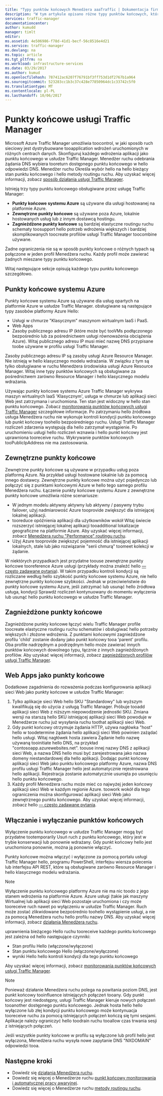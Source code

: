 ```yaml
---
title: "Typy punktów końcowych Menedżera aaaTraffic | Dokumentacja firmy Microsoft"
description: "W tym artykule opisano różne typy punktów końcowych, które mogą być używane z usługą Azure Traffic Manager"
services: traffic-manager
documentationcenter: 
author: kumudd
manager: timlt
editor: 
ms.assetid: 4e506986-f78d-41d1-becf-56c8516e4d21
ms.service: traffic-manager
ms.devlang: na
ms.topic: article
ms.tgt_pltfrm: na
ms.workload: infrastructure-services
ms.date: 03/29/2017
ms.author: kumud
ms.openlocfilehash: 787412ac6207f76791bf3ff753d1df2767b1a964
ms.sourcegitcommit: 523283cc1b3c37c428e77850964dc1c33742c5f0
ms.translationtype: MT
ms.contentlocale: pl-PL
ms.lasthandoff: 10/06/2017
---
```

# <a name="traffic-manager-endpoints"></a>Punkty końcowe usługi Traffic Manager
Microsoft Azure Traffic Manager umożliwia toocontrol, w jaki sposób ruch sieciowy jest dystrybuowane tooapplication wdrożeń uruchomionych w różnych centrach danych. Skonfiguruj każdego wdrożenia aplikacji jako punktu końcowego w usłudze Traffic Manager. Menedżer ruchu odebrania żądania DNS wybiera tooreturn dostępnego punktu końcowego w hello odpowiedzi DNS. Menedżer ruchu Określa wybór hello na hello bieżący stan punktu końcowego i hello metody routingu ruchu. Aby uzyskać więcej informacji, zobacz [sposób działania usługi Traffic Manager](traffic-manager-how-traffic-manager-works.md).

Istnieją trzy typy punktu końcowego obsługiwane przez usługę Traffic Manager:
* **Punkty końcowe systemu Azure** są używane dla usługi hostowanej na platformie Azure.
* **Zewnętrzne punkty końcowe** są używane poza Azure, lokalnie hostowanych usług lub z innym dostawcą hostingu.
* **Zagnieżdżone punkty końcowe** są bardziej elastyczne routingu ruchu schematy toosupport hello potrzeb wdrożenia większych i bardziej skomplikowanych toocreate profilów usługi Traffic Manager toocombine używane.

Żadne ograniczenia nie są w sposób punkty końcowe o różnych typach są połączone w jeden profil Menedżera ruchu. Każdy profil może zawierać żadnych mieszane typy punktu końcowego.

Witaj następujące sekcje opisują każdego typu punktu końcowego szczegółowo.

## <a name="azure-endpoints"></a>Punkty końcowe systemu Azure

Punkty końcowe systemu Azure są używane dla usług opartych na platformie Azure w usłudze Traffic Manager. obsługiwane są następujące typy zasobów platformy Azure Hello:

* Usługi w chmurze "Klasycznym" maszynom wirtualnym IaaS i PaaS.
* Web Apps
* Zasoby publicznego adresu IP (które może być tooVMs podłączonego bezpośrednio lub za pośrednictwem usługi równoważenia obciążenia Azure). Witaj publicznego adresu IP musi mieć nazwę DNS przypisane toobe używane w profilu usługi Traffic Manager.

Zasoby publicznego adresu IP są zasoby usługi Azure Resource Manager. Nie istnieją w hello klasycznego modelu wdrażania. W związku z tym są tylko obsługiwane w ruchu Menedżera środowiska usługi Azure Resource Manager. Witaj inne typy punktów końcowych są obsługiwane za pośrednictwem zarówno Resource Manager i hello klasycznego modelu wdrażania.

Używając punkty końcowe systemu Azure Traffic Manager wykrywa maszyn wirtualnych IaaS 'Klasycznym', usługa w chmurze lub aplikacji sieci Web jest zatrzymana i uruchomiona. Ten stan jest widoczny w hello stan punktu końcowego. Zobacz [monitorowania punktów końcowych usługi Traffic Manager](traffic-manager-monitoring.md#endpoint-and-profile-status) szczegółowe informacje. Po zatrzymaniu hello źródłowa usługa Menedżera ruchu nie wykonuje kontroli kondycji punktu końcowego lub punkt końcowy toohello bezpośredniego ruchu. Usługi Traffic Manager rozliczeń zdarzenia występują dla hello zatrzymał wystąpienie. Po uruchomieniu usługi hello rozliczeń wznawia i hello punkt końcowy jest uprawniona tooreceive ruchu. Wykrywanie punktów końcowych tooPublicIpAddress nie ma zastosowania.

## <a name="external-endpoints"></a>Zewnętrzne punkty końcowe

Zewnętrzne punkty końcowe są używane w przypadku usług poza platformą Azure. Na przykład usługi hostowane lokalnie lub za pomocą innego dostawcy. Zewnętrzne punkty końcowe można użyć pojedynczo lub połączyć się z punktami końcowymi Azure w hello tego samego profilu Menedżera ruchu. Łączenie punkty końcowe systemu Azure z zewnętrzne punkty końcowe umożliwia różne scenariusze:

* W jednym modelu aktywny aktywny lub aktywny / pasywny trybu failover, użyj nadmiarowość Azure tooprovide zwiększyć dla istniejącej lokalnej aplikacji.
* tooreduce opóźnienia aplikacji dla użytkowników wokół Witaj świecie rozszerzyć istniejącej lokalnej aplikacji tooadditional lokalizacje geograficzne na platformie Azure. Aby uzyskać więcej informacji, zobacz [Menedżera ruchu "Performance" routingu ruchu](traffic-manager-routing-methods.md#performance).
* Użyj Azure tooprovide zwiększyć pojemność dla istniejącej aplikacji lokalnych, stale lub jako rozwiązanie "serii chmurą" toomeet kolekcji w żądanie.

W niektórych przypadkach jest przydatne toouse zewnętrzne punkty końcowe tooreference Azure usługi (przykłady można znaleźć hello [— często zadawane pytania](traffic-manager-faqs.md#traffic-manager-endpoints)). W takim przypadku kontroli kondycji są rozliczane według hello szybkość punkty końcowe systemu Azure, nie hello zewnętrzne punkty końcowe szybkości. Jednak w przeciwieństwie do punkty końcowe systemu Azure, jeśli zatrzymać lub usunąć hello źródłowa usługa, kondycji Sprawdź rozliczeń kontynuowany do momentu wyłączenia lub usunąć hello punktu końcowego w usłudze Traffic Manager.

## <a name="nested-endpoints"></a>Zagnieżdżone punkty końcowe

Zagnieżdżone punkty końcowe łączyć wielu Traffic Manager profile toocreate elastyczne routingu ruchu schematów i obsługiwać hello potrzeby większych i złożone wdrożenia. Z punktami końcowymi zagnieżdżone profilu 'child' zostanie dodany jako punkt końcowy tooa 'parent' profilu. Oba profile nadrzędnym a podrzędnym hello może zawierać innych punktów końcowych dowolnego typu, łącznie z innych zagnieżdżonych profilów. Aby uzyskać więcej informacji, zobacz [zagnieżdżonych profilów usługi Traffic Manager](traffic-manager-nested-profiles.md).

## <a name="web-apps-as-endpoints"></a>Web Apps jako punkty końcowe

Dodatkowe zagadnienia do rozważenia podczas konfigurowania aplikacji sieci Web jako punkty końcowe w usłudze Traffic Manager:

1. Tylko aplikacje sieci Web hello SKU "Standardowy" lub wyższym kwalifikują się do użycia z usługą Traffic Manager. Próbuje tooadd aplikacji sieci Web z niższym niepowodzenie jednostki SKU. Zmiana wersji na starszą hello SKU istniejącej aplikacji sieci Web powoduje w Menedżerze ruchu już wysyłania ruchu toothat aplikacji sieci Web.
2. Gdy punkt końcowy otrzymuje żądania HTTP, używa nagłówka "host" hello w toodetermine żądania hello aplikacji sieci Web powinien zażądać hello usługi. Witaj nagłówek hosta zawiera Żądanie hello nazwę używaną tooinitiate hello DNS, na przykład "contosoapp.azurewebsites.net". toouse innej nazwy DNS z aplikacji sieci Web, a nazwa DNS hello musi być zarejestrowana jako nazwa domeny niestandardowej dla hello aplikacji. Dodając punkt końcowy aplikacji sieci Web jako punktu końcowego platformy Azure, nazwa DNS profilu usługi Traffic Manager hello jest automatycznie rejestrowana hello aplikacji. Rejestracja zostanie automatycznie usunięta po usunięciu hello punktu końcowego.
3. Każdy profil Menedżera ruchu może mieć co najwyżej jeden końcowy aplikacji sieci Web w każdym regionie Azure. toowork wokół dla tego ograniczenia można skonfigurować aplikacji sieci Web jako zewnętrznego punktu końcowego. Aby uzyskać więcej informacji, zobacz hello [— często zadawane pytania](traffic-manager-faqs.md#traffic-manager-endpoints).

## <a name="enabling-and-disabling-endpoints"></a>Włączanie i wyłączanie punktów końcowych

Wyłączenie punktu końcowego w usłudze Traffic Manager mogą być przydatne tootemporarily Usuń ruch z punktu końcowego, który jest w trybie konserwacji lub ponownie wdrażany. Gdy punkt końcowy hello jest uruchomiona ponownie, można ją ponownie włączyć.

Punkty końcowe można włączyć i wyłączone za pomocą portalu usługi Traffic Manager hello, programu PowerShell, interfejsu wiersza polecenia lub interfejsu API REST, które są obsługiwane zarówno Resource Manager i hello klasycznego modelu wdrażania.

> [!NOTE]
> Wyłączenie punktu końcowego platformy Azure nie ma nic toodo z jego stanem wdrożenia na platformie Azure. Azure usługi (takie jak maszyny Wirtualnej lub aplikacji sieci Web pozostaje uruchomiona i czy może tooreceive ruch nawet po wyłączeniu w usłudze Traffic Manager. Ruch może zostać zlikwidowane bezpośrednio toohello wystąpienie usługi, a nie za pomocą Menedżera ruchu hello profilu nazwy DNS. Aby uzyskać więcej informacji, zobacz [działania Menedżera ruchu](traffic-manager-how-traffic-manager-works.md).

uprawnienia bieżącego Hello ruchu tooreceive każdego punktu końcowego jest zależna od hello następujące czynniki:

* Stan profilu Hello (włączone/wyłączone)
* Stan punktu końcowego Hello (włączone/wyłączone)
* wyniki Hello hello kontroli kondycji dla tego punktu końcowego

Aby uzyskać więcej informacji, zobacz [monitorowania punktów końcowych usługi Traffic Manager](traffic-manager-monitoring.md#endpoint-and-profile-status).

> [!NOTE]
> Ponieważ działanie Menedżera ruchu polega na powitania poziom DNS, jest punkt końcowy tooinfluence istniejących połączeń tooany. Gdy punkt końcowy jest niedostępny, usługi Traffic Manager kieruje nowych połączeń tooanother dostępnego punktu końcowego. Jednak hosta hello hello wyłączone lub złej kondycji punktu końcowego może kontynuacja tooreceive ruchu za pomocą istniejących połączeń kończą się tymi sesjami. Aplikacje należy ograniczyć hello toodrain ruchu tooallow czas trwania sesji z istniejących połączeń.

Jeśli wszystkie punkty końcowe w profilu są wyłączone lub profil hello jest wyłączona, Menedżera ruchu wysyła nowe zapytanie DNS "NXDOMAIN" odpowiedzi tooa.


## <a name="next-steps"></a>Następne kroki

* Dowiedz się [działania Menedżera ruchu](traffic-manager-how-traffic-manager-works.md).
* Dowiedz się więcej o Menedżerze ruchu [punkt końcowy monitorowania i automatycznej pracy awaryjnej](traffic-manager-monitoring.md).
* Dowiedz się więcej o Menedżerze ruchu [metody routingu ruchu](traffic-manager-routing-methods.md).
